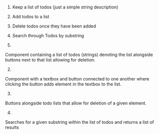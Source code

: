 1. Keep a list of todos (just a simple string description)
2. Add todos to a list
3. Delete todos once they have been added
4. Search through Todos by substring

1. 
Component containing a list of todos (strings) denoting the list alongside buttons next to that list allowing for deletion.

2. 
Component with a textbox and button connected to one another where clicking the button adds element in the textbox to the list.

3. 
Buttons alongside todo lists that allow for deletion of a given element.

4. 
Searches for a given substring within the list of todos and returns a list of results